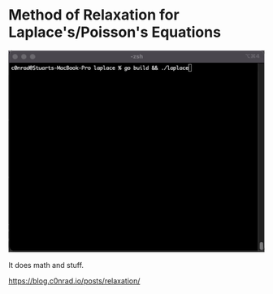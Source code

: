 # Method of Relaxation for Laplace's/Poisson's Equations

![demo](/laplace.gif)

It does math and stuff.

https://blog.c0nrad.io/posts/relaxation/
